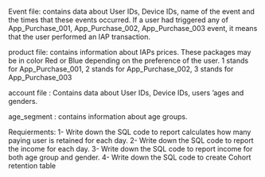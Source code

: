 Event file: contains data about User IDs, Device IDs, name of the event and the times that these events occurred. If a user had triggered any of App_Purchase_001, App_Purchase_002, App_Purchase_003 event, it means that the user performed an IAP transaction.

product file:  contains information about IAPs prices. These packages may be in color Red or Blue depending on the preference of the user. 1 stands for App_Purchase_001, 2 stands for App_Purchase_002, 3 stands for App_Purchase_003

account file : Contains data about User IDs, Device IDs, users ’ages and genders.

age_segment : contains information about age groups.

Requierments:
1- Write down the SQL code to report calculates how many paying user is retained for each day.
2- Write down the SQL code to report the income for each day.
3- Write down the SQL code to report income for both age group and gender. 
4- Write down the SQL code to create Cohort  retention table
